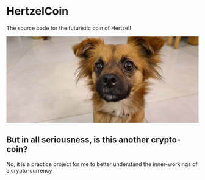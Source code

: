 # HertzelCoin

The source code for the futuristic coin of Hertzel!

![](hertzel.jpg "Hertzel")

## But in all seriousness, is this another crypto-coin?

No, it is a practice project for me to better understand the inner-workings of a crypto-currency
